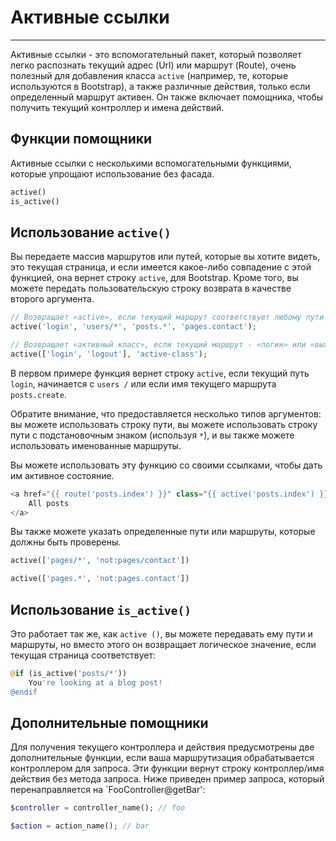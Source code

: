# Активные ссылки
----------

Активные ссылки - это вспомогательный пакет, который позволяет легко распознать 
текущий адрес (Url) или маршрут (Route), очень полезный для добавления класса 
`active` (например, те, которые используются в Bootstrap), а также
различные действия, только если определенный маршрут активен.
Он также включает помощника, чтобы получить текущий контроллер и имена действий.

## Функции помощники

Активные ссылки с несколькими вспомогательными функциями, которые упрощают использование без фасада.
```php
active()
is_active()
```

## Использование `active()`

Вы передаете массив маршрутов или путей, которые вы хотите видеть, это текущая страница, и если имеется какое-либо совпадение с этой функцией, она вернет строку `active`, для Bootstrap. Кроме того, вы можете передать пользовательскую строку возврата в качестве второго аргумента.

```php
// Возвращает «active», если текущий маршрут соответствует любому пути или имени маршрута.
active('login', 'users/*', 'posts.*', 'pages.contact'); 

// Возвращает «активный класс», если текущий маршрут - «логин» или «выход из системы».
active(['login', 'logout'], 'active-class'); 
```

В первом примере функция вернет строку `active`, если текущий путь` login`, начинается с `users /` или если имя текущего маршрута `posts.create`.

Обратите внимание, что предоставляется несколько типов аргументов: вы можете использовать строку пути, вы можете использовать строку пути с подстановочным знаком (используя `*`), и вы также можете использовать именованные маршруты.

Вы можете использовать эту функцию со своими ссылками, чтобы дать им активное состояние.

```php
<a href="{{ route('posts.index') }}" class="{{ active('posts.index') }}">
    All posts
</a>
```

Вы также можете указать определенные пути или маршруты, которые должны быть проверены.
```php
active(['pages/*', 'not:pages/contact'])

active(['pages.*', 'not:pages.contact'])
```

## Использование `is_active()`

Это работает так же, как `active ()`, вы можете передавать ему пути и маршруты, но вместо этого он возвращает логическое значение, если текущая страница соответствует:

```php
@if (is_active('posts/*'))
    You're looking at a blog post!
@endif
```

## Дополнительные помощники

Для получения текущего контроллера и действия предусмотрены две дополнительные функции, если ваша маршрутизация обрабатывается контроллером для запроса. 
Эти функции вернут строку контроллер/имя действия без метода запроса. 
Ниже приведен пример запроса, который перенаправляется на `FooController@getBar':
```php
$controller = controller_name(); // foo

$action = action_name(); // bar
```
